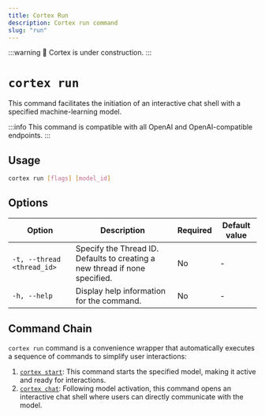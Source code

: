 ```yaml
---
title: Cortex Run
description: Cortex run command
slug: "run"
---
```


:::warning
🚧 Cortex is under construction.
:::

# `cortex run`

This command facilitates the initiation of an interactive chat shell with a specified machine-learning model.

:::info
This command is compatible with all OpenAI and OpenAI-compatible endpoints.
:::

## Usage

```bash
cortex run [flags] [model_id]
```

## Options

| Option                      | Description                                                                 | Required | Default value |
|-----------------------------|-----------------------------------------------------------------------------|----------|---------------|
| `-t, --thread <thread_id>`  | Specify the Thread ID. Defaults to creating a new thread if none specified. | No       |     -          |
| `-h, --help`                | Display help information for the command.                                   | No       |    -           |


## Command Chain

`cortex run` command is a convenience wrapper that automatically executes a sequence of commands to simplify user interactions:

1. [`cortex start`](/docs/cli/models/start): This command starts the specified model, making it active and ready for interactions.
2. [`cortex chat`](/docs/cli/chat): Following model activation, this command opens an interactive chat shell where users can directly communicate with the model.

